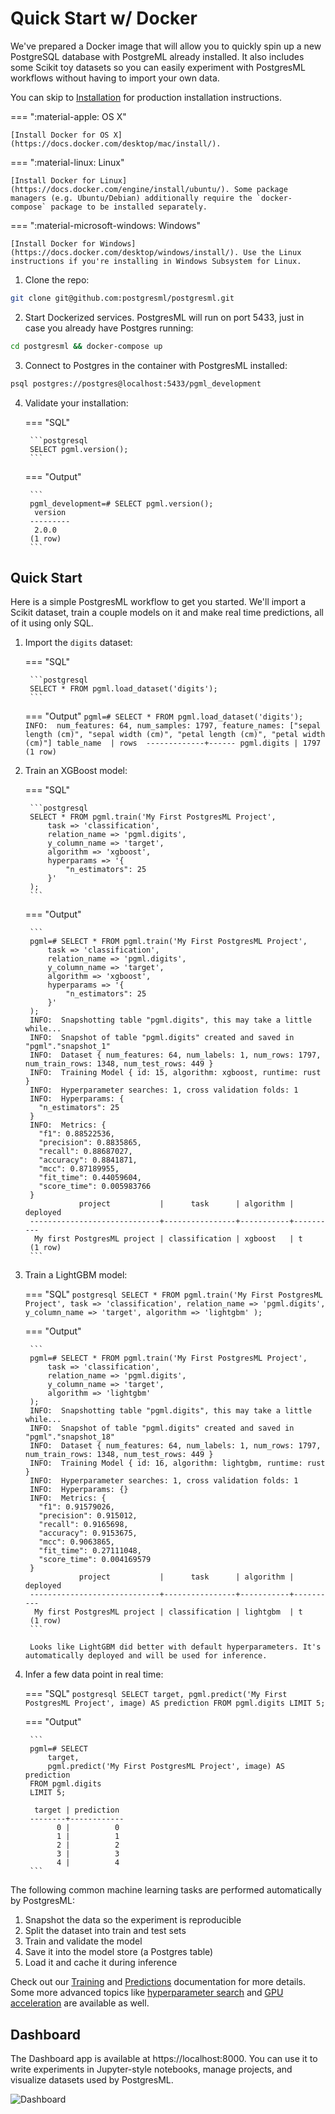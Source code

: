# Quick Start w/ Docker

We've prepared a Docker image that will allow you to quickly spin up a new PostgreSQL database with PostgreML already installed. It also includes some Scikit toy datasets so you can easily experiment with PostgresML workflows without having to import your own data.

You can skip to [Installation](/user_guides/setup/v2/installation/) for production installation instructions.

=== ":material-apple: OS X"

    [Install Docker for OS X](https://docs.docker.com/desktop/mac/install/).

=== ":material-linux: Linux"

    [Install Docker for Linux](https://docs.docker.com/engine/install/ubuntu/). Some package managers (e.g. Ubuntu/Debian) additionally require the `docker-compose` package to be installed separately.

=== ":material-microsoft-windows: Windows"

    [Install Docker for Windows](https://docs.docker.com/desktop/windows/install/). Use the Linux instructions if you're installing in Windows Subsystem for Linux.

1. Clone the repo:
```bash
git clone git@github.com:postgresml/postgresml.git
```

2. Start Dockerized services. PostgresML will run on port 5433, just in case you already have Postgres running:
```bash
cd postgresml && docker-compose up
```

3. Connect to Postgres in the container with PostgresML installed:
```bash
psql postgres://postgres@localhost:5433/pgml_development
```

4. Validate your installation:

    === "SQL"

        ```postgresql
        SELECT pgml.version();
        ```

    === "Output"

        ```
        pgml_development=# SELECT pgml.version();
         version
        ---------
         2.0.0
        (1 row)
        ```

## Quick Start

Here is a simple PostgresML workflow to get you started. We'll import a Scikit dataset, train a couple models on it and make real time predictions, all of it using only SQL.

1. Import the `digits` dataset:

    === "SQL"

        ```postgresql
        SELECT * FROM pgml.load_dataset('digits');
        ```
    === "Output"
        ```
        pgml=# SELECT * FROM pgml.load_dataset('digits');
        INFO:  num_features: 64, num_samples: 1797, feature_names: ["sepal length (cm)", "sepal width (cm)", "petal length (cm)", "petal width (cm)"]
         table_name  | rows 
        -------------+------
         pgml.digits | 1797
        (1 row)
        ```

2. Train an XGBoost model:

    === "SQL"

        ```postgresql
        SELECT * FROM pgml.train('My First PostgresML Project',
            task => 'classification',
            relation_name => 'pgml.digits',
            y_column_name => 'target',
            algorithm => 'xgboost',
            hyperparams => '{
                "n_estimators": 25
            }'
        );
        ```

    === "Output"

        ```
        pgml=# SELECT * FROM pgml.train('My First PostgresML Project',
            task => 'classification',
            relation_name => 'pgml.digits',
            y_column_name => 'target',
            algorithm => 'xgboost',
            hyperparams => '{
                "n_estimators": 25
            }'
        );
        INFO:  Snapshotting table "pgml.digits", this may take a little while...
        INFO:  Snapshot of table "pgml.digits" created and saved in "pgml"."snapshot_1"
        INFO:  Dataset { num_features: 64, num_labels: 1, num_rows: 1797, num_train_rows: 1348, num_test_rows: 449 }
        INFO:  Training Model { id: 15, algorithm: xgboost, runtime: rust }
        INFO:  Hyperparameter searches: 1, cross validation folds: 1
        INFO:  Hyperparams: {
          "n_estimators": 25
        }
        INFO:  Metrics: {
          "f1": 0.88522536,
          "precision": 0.8835865,
          "recall": 0.88687027,
          "accuracy": 0.8841871,
          "mcc": 0.87189955,
          "fit_time": 0.44059604,
          "score_time": 0.005983766
        }
                   project           |      task      | algorithm | deployed 
        -----------------------------+----------------+-----------+----------
         My first PostgresML project | classification | xgboost   | t
        (1 row)
        ```

3. Train a LightGBM model:

    === "SQL"
        ```postgresql
        SELECT * FROM pgml.train('My First PostgresML Project',
            task => 'classification',
            relation_name => 'pgml.digits',
            y_column_name => 'target',
            algorithm => 'lightgbm'
        );
        ```

    === "Output"

        ```
        pgml=# SELECT * FROM pgml.train('My First PostgresML Project',
            task => 'classification',
            relation_name => 'pgml.digits',
            y_column_name => 'target',
            algorithm => 'lightgbm'
        );
        INFO:  Snapshotting table "pgml.digits", this may take a little while...
        INFO:  Snapshot of table "pgml.digits" created and saved in "pgml"."snapshot_18"
        INFO:  Dataset { num_features: 64, num_labels: 1, num_rows: 1797, num_train_rows: 1348, num_test_rows: 449 }
        INFO:  Training Model { id: 16, algorithm: lightgbm, runtime: rust }
        INFO:  Hyperparameter searches: 1, cross validation folds: 1
        INFO:  Hyperparams: {}
        INFO:  Metrics: {
          "f1": 0.91579026,
          "precision": 0.915012,
          "recall": 0.9165698,
          "accuracy": 0.9153675,
          "mcc": 0.9063865,
          "fit_time": 0.27111048,
          "score_time": 0.004169579
        }
                   project           |      task      | algorithm | deployed 
        -----------------------------+----------------+-----------+----------
         My first PostgresML project | classification | lightgbm  | t
        (1 row)
        ```

        Looks like LightGBM did better with default hyperparameters. It's automatically deployed and will be used for inference.

4. Infer a few data point in real time:

    === "SQL"
        ```postgresql
        SELECT
            target,
            pgml.predict('My First PostgresML Project', image) AS prediction
        FROM pgml.digits
        LIMIT 5;
        ```

    === "Output"

        ```
        pgml=# SELECT                                                 
            target,
            pgml.predict('My First PostgresML Project', image) AS prediction 
        FROM pgml.digits
        LIMIT 5;

         target | prediction 
        --------+------------
              0 |          0
              1 |          1
              2 |          2
              3 |          3
              4 |          4
        ```


The following common machine learning tasks are performed automatically by PostgresML:

1. Snapshot the data so the experiment is reproducible
2. Split the dataset into train and test sets
3. Train and validate the model
4. Save it into the model store (a Postgres table)
5. Load it and cache it during inference

Check out our [Training](/user_guides/training/overview/) and [Predictions](/user_guides/predictions/overview/) documentation for more details. Some more advanced topics like [hyperparameter search](/user_guides/training/hyperparameter_search/) and [GPU acceleration](/user_guides/setup/gpu_support/) are available as well.

## Dashboard

The Dashboard app is available at https://localhost:8000. You can use it to write experiments in Jupyter-style notebooks, manage projects, and visualize datasets used by PostgresML.

![Dashboard](/images/dashboard/notebooks.png)
